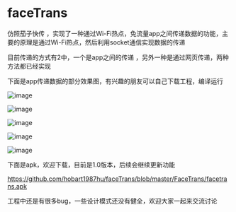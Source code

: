 # faceTrans
仿照茄子快传 ，实现了一种通过Wi-Fi热点，免流量app之间传递数据的功能，主要的原理是通过Wi-Fi热点，然后利用socket通信实现数据的传递

目前传递的方式有2中，一个是app之间的传递 ，另外一种是通过网页传递，两种方法都已经实现

下面是app传递数据的部分效果图，有兴趣的朋友可以自己下载工程，编译运行

 ![image](https://github.com/hobart1987hu/faceTrans/tree/master/FaceTrans/screenshots/WechatIMG2.png)

 ![image](https://github.com/hobart1987hu/faceTrans/tree/master/FaceTrans/screenshots/WechatIMG3.jpep)

 ![image](https://github.com/hobart1987hu/faceTrans/tree/master/FaceTrans/screenshots/WechatIMG4.jpeg)

 ![image](https://github.com/hobart1987hu/faceTrans/tree/master/FaceTrans/screenshots/WechatIMG5.jpeg)

 ![image](https://github.com/hobart1987hu/faceTrans/tree/master/FaceTrans/screenshots/WechatIMG6.png)

下面是apk，欢迎下载，目前是1.0版本，后续会继续更新功能

https://github.com/hobart1987hu/faceTrans/blob/master/FaceTrans/facetrans.apk

工程中还是有很多bug，一些设计模式还没有健全，欢迎大家一起来交流讨论
